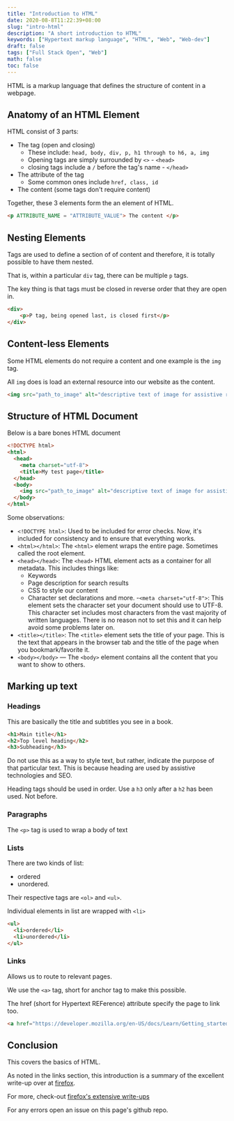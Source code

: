 ```yaml
---
title: "Introduction to HTML"
date: 2020-08-8T11:22:39+08:00
slug: "intro-html"
description: "A short introduction to HTML"
keywords: ["Hypertext markup language", "HTML", "Web", "Web-dev"]
draft: false
tags: ["Full Stack Open", "Web"]
math: false
toc: false
---
```


HTML is a markup language that defines the structure of content in a webpage.

## Anatomy of an HTML Element

HTML consist of 3 parts:

- The tag (open and closing)
  - These include: `head, body, div, p, h1 through to h6, a, img`
  - Opening tags are simply surrounded by `<>` - `<head>`
  - closing tags include a `/` before the tag's name - `</head>`
- The attribute of the tag
  - Some common ones include `href, class, id`
- The content (some tags don't require content)

Together, these 3 elements form the an element of HTML.

```HTML
<p ATTRIBUTE_NAME = "ATTRIBUTE_VALUE"> The content </p>
```

## Nesting Elements

Tags are used to define a section of of content and therefore, it is totally possible to have them nested. 

That is, within a particular `div` tag, there can be multiple `p` tags.

The key thing is that tags must be closed in reverse order that they are open in.

```HTML
<div>
    <p>P tag, being opened last, is closed first</p>
</div>
```

## Content-less Elements

Some HTML elements do not require a content and one example is the `img` tag.

All `img` does is load an external resource into our website as the content.

```HTML
<img src="path_to_image" alt="descriptive text of image for assistive readers and people who cannot load image. Will be shown in place of image for the latter group">
```

## Structure of HTML Document

Below is a bare bones HTML document

```HTML
<!DOCTYPE html>
<html>
  <head>
    <meta charset="utf-8">
    <title>My test page</title>
  </head>
  <body>
    <img src="path_to_image" alt="descriptive text of image for assistive readers and people who cannot load image ">
  </body>
</html>
```

Some observations:

- `<!DOCTYPE html>`: Used to be included for error checks. Now, it's included for consistency and to ensure that everything works.
- `<html></html>`: The `<html>` element wraps the entire page. Sometimes called the root element.
- `<head></head>`: The `<head>` HTML element acts as a container for all metadata. This includes things like:
  - Keywords 
  - Page description for search results
  - CSS to style our content
  - Character set declarations and more.
-`<meta charset="utf-8">`: This element sets the character set your document should use to UTF-8. This character set includes most characters from the vast majority of written languages. There is no reason not to set this and it can help avoid some problems later on.
- `<title></title>`: The `<title>` element sets the title of your page. This is the text that appears in the browser tab and the title of the page when you bookmark/favorite it.
- `<body></body>` — The `<body>` element contains all the content that you want to show to others.

## Marking up text

### Headings

This are basically the title and subtitles you see in a book.

```HTML
<h1>Main title</h1>
<h2>Top level heading</h2>
<h3>Subheading</h3>
```

Do not use this as a way to style text, but rather, indicate the purpose of that particular text. This is because heading are used by assistive technologies and SEO.

Heading tags should be used in order. Use a `h3` only after a `h2` has been used. Not before.

### Paragraphs

The `<p>` tag is used to wrap a body of text

### Lists

There are two kinds of list:

- ordered
- unordered.

Their respective tags are `<ol>` and `<ul>`.

Individual elements in list are wrapped with `<li>`

```HTML
<ul> 
  <li>ordered</li>
  <li>unordered</li>
</ul>
```

### Links

Allows us to route to relevant pages.

We use the `<a>` tag, short for anchor tag to make this possible.

The href (short for Hypertext REFerence) attribute specify the page to link too.

```HTML
<a href="https://developer.mozilla.org/en-US/docs/Learn/Getting_started_with_the_web/HTML_basics">This page's reference resource</a>
```

## Conclusion

This covers the basics of HTML.

As noted in the links section, this introduction is a summary of the excellent write-up over at [firefox](https://developer.mozilla.org/en-US/docs/Learn/Getting_started_with_the_web/HTML_basics).

For more, check-out [firefox's extensive write-ups](https://developer.mozilla.org/en-US/docs/Learn/HTML/Introduction_to_HTML)

For any errors open an issue on this page's github repo.